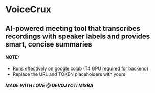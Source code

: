 # VoiceCrux

## AI-powered meeting tool that transcribes recordings with speaker labels and provides smart, concise summaries

#### NOTE:

- Runs effectively on google colab (T4 GPU required for backend)
- Replace the URL and TOKEN placeholders with yours


##### MADE WITH LOVE @ DEVOJYOTI MISRA